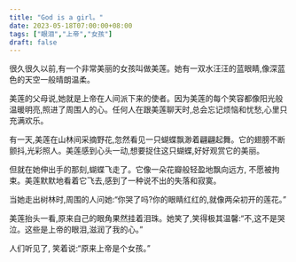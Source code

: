 ```yaml
---
title: "God is a girl。"
date: 2023-05-18T07:00:00+08:00
tags: ["眼泪","上帝","女孩"]
draft: false
---
```


很久很久以前,有一个非常美丽的女孩叫做美莲。她有一双水汪汪的蓝眼睛,像深蓝色的天空一般晴朗温柔。

美莲的父母说,她就是上帝在人间派下来的使者。因为美莲的每个笑容都像阳光般温暖明亮,照进了周围人的心。任何人在跟美莲聊天时,总会忘记烦恼和忧愁,心里只充满欢乐。

有一天,美莲在山林间采摘野花,忽然看见一只蝴蝶飘渺着翩翩起舞。它的翅膀不断颤抖,光彩照人。美莲感到心头一动,想要捉住这只蝴蝶,好好观赏它的美丽。

但就在她伸出手的那刻,蝴蝶飞走了。它像一朵花瓣般轻盈地飘向远方, 不愿被拘束。美莲默默地看着它飞去,感到了一种说不出的失落和寂寞。

当她走出树林时,周围的人问她:“你哭了吗?你的眼睛红红的,就像两朵初开的莲花。”

美莲抬头一看,原来自己的眼角果然挂着泪珠。她笑了,笑得极其温馨:“不,这不是哭泣。这些是上帝的眼泪,滋润了我的心。”

人们听见了, 笑着说:“原来上帝是个女孩。”